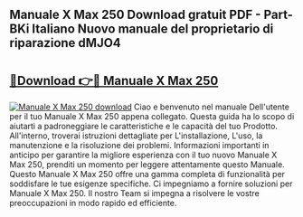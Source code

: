 ## Manuale X Max 250 Download gratuit PDF - Part-BKi Italiano Nuovo manuale del proprietario di riparazione dMJO4

# <h2><a href="http://dfbbax.blite.top/?on=Manuale+X+Max+250">🔗Download 👉🔴 Manuale X Max 250</a></h2>

[![Manuale X Max 250 download](https://i.imgur.com/lujVjoI.png)](http://dfbbax.blite.top/?on=Manuale+X+Max+250)
Ciao e benvenuto nel manuale Dell'utente per il tuo Manuale X Max 250 appena collegato. Questa guida ha lo scopo di aiutarti a padroneggiare le caratteristiche e le capacità del tuo Prodotto. All'interno, troverai istruzioni dettagliate per L'installazione, L'uso, la manutenzione e la risoluzione dei problemi. Informazioni importanti in anticipo per garantire la migliore esperienza con il tuo nuovo Manuale X Max 250, prenditi un momento per leggere attentamente questo Manuale. Questo Manuale X Max 250 offre una gamma completa di funzionalità per soddisfare le tue esigenze specifiche. Ci impegniamo a fornire soluzioni per Manuale X Max 250. Il nostro Team si impegna a risolvere le vostre preoccupazioni in modo rapido ed efficiente.

